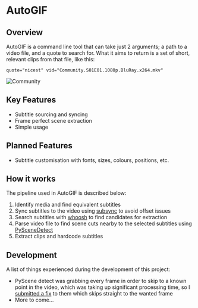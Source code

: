 # AutoGIF
## Overview
AutoGIF is a command line tool that can take just 2 arguments; a path to a video file, and a quote to search for. What it aims to return is a set of short, relevant clips from that file, like this:

```
quote="nicest" vid="Community.S01E01.1080p.BluRay.x264.mkv"
```
![Community](https://media.giphy.com/media/TFaDvUr4O9pR9jKz4q/giphy.gif)

## Key Features
* Subtitle sourcing and syncing
* Frame perfect scene extraction
* Simple usage

## Planned Features
* Subtitle customisation with fonts, sizes, colours, positions, etc.

## How it works
The pipeline used in AutoGIF is described below:
1. Identify media and find equivalent subtitles
2. Sync subtitles to the video using [subsync](https://github.com/smacke/subsync) to avoid offset issues
3. Search subtitles with [whoosh](https://github.com/mchaput/whoosh) to find candidates for extraction
4. Parse video file to find scene cuts nearby to the selected subtitles using [PySceneDetect](https://github.com/Breakthrough/PySceneDetect)
5. Extract clips and hardcode subtitles

## Development
A list of things experienced during the development of this project:
* PyScene detect was grabbing every frame in order to skip to a known point in the video, which was taking up significant processing time, so I [submitted a fix](https://github.com/Breakthrough/PySceneDetect/pull/163) to them which skips straight to the wanted frame
* More to come...
